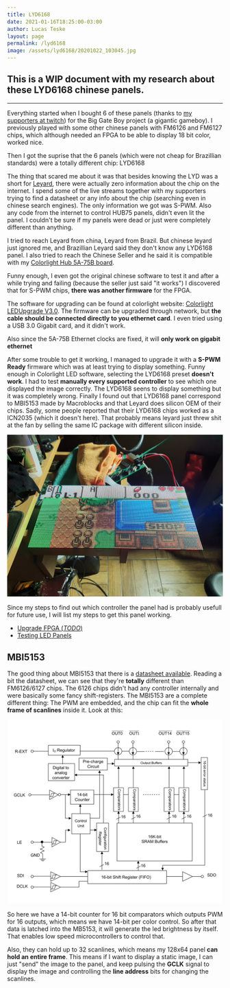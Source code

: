 ```yaml
---
title: LYD6168
date: 2021-01-16T18:25:00-03:00
author: Lucas Teske
layout: page
permalink: /lyd6168
image: /assets/lyd6168/20201022_103045.jpg
---
```



## This is a WIP document with my research about these LYD6168 chinese panels.

--------------

Everything started when I bought 6 of these panels (thanks to [my supporters at twitch](https://github.com/racerxdl/biggateboy#special-thanks)) for the Big Gate Boy project (a gigantic gameboy). I previously played with some other chinese panels with FM6126 and FM6127 chips, which although needed an FPGA to be able to display 18 bit color, worked nice.

Then I got the suprise that the 6 panels (which were not cheap for Brazillian standards) were a totally different chip: LYD6168

The thing that scared me about it was that besides knowing the LYD was a short for [Leyard](http://leyard.com/), there were actually zero information about the chip on the internet. I spend some of the live streams together with my supporters trying to find a datasheet or any info about the chip (searching even in chinese search engines). The only information we got was S-PWM. Also any code from the internet to control HUB75 panels, didn't even lit the panel. I couldn't be sure if my panels were dead or just were completely different than anything.


I tried to reach Leyard from china, Leyard from Brazil. But chinese leyard just ignored me, and Brazillian Leyard said they don't know any LYD6168 panel. I also tried to reach the Chinese Seller and he said it is compatible with my [Colorlight Hub 5A-75B board](https://s.click.aliexpress.com/e/_AbrRvE).

Funny enough, I even got the original chinese software to test it and after a while trying and failing (because the seller just said "it works") I discovered that for S-PWM chips, **there was another firmware** for the FPGA.

The software for upgrading can be found at colorlight website: [Colorlight LEDUpgrade V3.0](https://www.colorlight-led.com/download/colorlight-ledupgrade-v3-0-set-up.html). The firmware can be upgraded through network, but **the cable should be connected directly to you ethernet card**. I even tried using a USB 3.0 Gigabit card, and it didn't work.

Also since the 5A-75B Ethernet clocks are fixed, it will **only work on gigabit ethernet**

After some trouble to get it working, I managed to upgrade it with a **S-PWM Ready** firmware which was at least trying to display something. Funny enough in Colorlight LED software, selecting the LYD6168 preset **doesn't work**. I had to test **manually every supported controller** to see which one displayed the image correctly. The LYD6168 seens to display something but it was completely wrong. Finally I found out that LYD6168 panel correspond to MBI5153 made by Macroblocks and that Leyard does silicon OEM of their chips. Sadly, some people reported that their LYD6168 chips worked as a ICN2035 (which it doesn't here). That probably means leyard just threw shit at the fan by selling the same IC package with different silicon inside.

![Displaying a gameboy screenshot 1:1](/assets/lyd6168/20201029_001922.jpg)

Since my steps to find out which controller the panel had is probably usefull for future use, I will list my steps to get this panel working.

* [Upgrade FPGA (_TODO_)](/lyd6168/upgrade-fpga)
* [Testing LED Panels](/lyd6168/testing-ic)

## MBI5153

The good thing about MBI5153 that there is a [datasheet available](/assets/lyd6168/MBI-MBI5153GP_C183654.pdf). Reading a bit the datasheet, we can see that they're **totally** different than FM6126/6127 chips. The 6126 chips didn't had any controller internally and were basically some fancy shift-registers. The MBI5153 are a complete different thing: The PWM are embedded, and the chip can fit the **whole frame of scanlines** inside it. Look at this:

![MBI5153 Block Diagram](/assets/lyd6168/mbi5153-blocks.svg)

So here we have a 14-bit counter for 16 bit comparators which outputs PWM for 16 outputs, which means we have 14-bit per color control. So after that data is latched into the MB5153, it will generate the led brightness by itself. That enables low speed microcontrollers to control that.

Also, they can hold up to 32 scanlines, which means my 128x64 panel **can hold an entire frame**. This means if I want to display a static image, I can just "send" the image to the panel, and keep pulsing the **GCLK** signal to display the image and controlling the **line address** bits for changing the scanlines.




